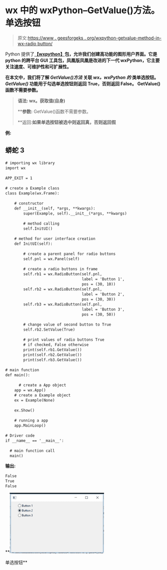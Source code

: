 # wx 中的 wxPython–GetValue()方法。单选按钮

> 原文:[https://www . geesforgeks . org/wxpython-getvalue-method-in-wx-radio button/](https://www.geeksforgeeks.org/wxpython-getvalue-method-in-wx-radiobutton/)

Python 提供了[**【wxpython】**](https://www.geeksforgeeks.org/python-wxpython-module-introduction/)****包**，允许我们创建高功能的图形用户界面。它是 python 的跨平台 GUI 工具包，凤凰版凤凰是改进的下一代 wxPython，它主要关注速度、可维护性和可扩展性。**

**在本文中，我们将了解 ***GetValue()方法*** 关联 ***wx。wxPython 的*** 类单选按钮。 ***GetValue()*** 功能用于勾选单选按钮则返回 True，否则返回 False。
GetValue()函数不需要参数。** 

> ****语法:** wx。获取值(自身)**
> 
>  ****参数:** GetValue()函数不需要参数。
> 
> **返回:**如果单选按钮被选中则返回真，否则返回假**

****例:**** 

## **蟒蛇 3**

```
# importing wx library
import wx

APP_EXIT = 1

# create a Example class
class Example(wx.Frame):

    # constructor
    def __init__(self, *args, **kwargs):
        super(Example, self).__init__(*args, **kwargs)

        # method calling
        self.InitUI()

    # method for user interface creation
    def InitUI(self):

        # create a parent panel for radio buttons
        self.pnl = wx.Panel(self)

        # create a radio buttons in frame
        self.rb1 = wx.RadioButton(self.pnl,
                                  label = 'Button 1',
                                  pos = (30, 10))
        self.rb2 = wx.RadioButton(self.pnl,
                                  label = 'Button 2',
                                  pos = (30, 30))
        self.rb3 = wx.RadioButton(self.pnl,
                                  label = 'Button 3',
                                  pos = (30, 50))

        # change value of second button to True
        self.rb2.SetValue(True)

        # print values of radio buttons True
        # if checked, False otherwise
        print(self.rb1.GetValue())
        print(self.rb2.GetValue())
        print(self.rb3.GetValue())

# main function
def main():

      # create a App object
    app = wx.App()
    # create a Example object
    ex = Example(None)

    ex.Show()

    # running a app
    app.MainLoop()

# Driver code
if __name__ == '__main__':

  # main function call
  main()
```

****输出:**** 

```
False
True
False
```

**![](img/afb12b24f8a30073dbde702cae67dafa.png)

单选按钮**